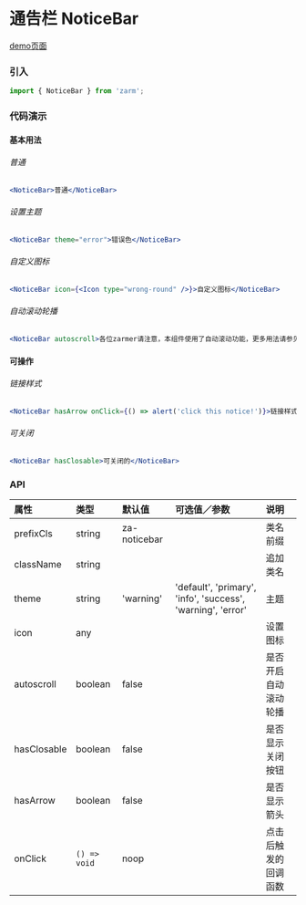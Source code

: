 # 通告栏 NoticeBar

[demo页面](https://zhongantecheng.github.io/zarm/#/notice-bar)

### 引入

```js
import { NoticeBar } from 'zarm';
```

### 代码演示

#### 基本用法

###### 普通
```jsx
<NoticeBar>普通</NoticeBar>
```

###### 设置主题
```jsx
<NoticeBar theme="error">错误色</NoticeBar>
```

###### 自定义图标
```jsx
<NoticeBar icon={<Icon type="wrong-round" />}>自定义图标</NoticeBar>
```

###### 自动滚动轮播
```jsx
<NoticeBar autoscroll>各位zarmer请注意，本组件使用了自动滚动功能，更多用法请参见使用文档。</NoticeBar>
```

#### 可操作

###### 链接样式
```jsx
<NoticeBar hasArrow onClick={() => alert('click this notice!')}>链接样式的</NoticeBar>
```

###### 可关闭
```jsx
<NoticeBar hasClosable>可关闭的</NoticeBar>
```


### API

| 属性 | 类型 | 默认值 | 可选值／参数 | 说明 |
| :--- | :--- | :--- | :--- | :--- |
| prefixCls | string | za-noticebar | | 类名前缀 |
| className | string | | | 追加类名 |
| theme | string | 'warning' | 'default', 'primary', 'info', 'success', 'warning', 'error' | 主题 |
| icon | any | | | 设置图标 |
| autoscroll | boolean | false | | 是否开启自动滚动轮播 |
| hasClosable | boolean | false | | 是否显示关闭按钮 |
| hasArrow | boolean | false | | 是否显示箭头 |
| onClick | <code>() => void</code> | noop | | 点击后触发的回调函数 |




